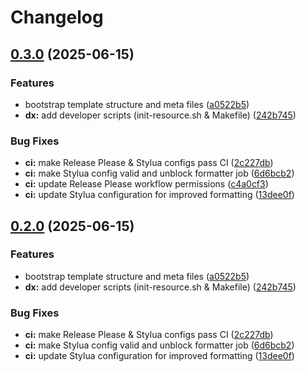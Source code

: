 # Changelog

## [0.3.0](https://github.com/Mlcastor/esx_resource_template/compare/v0.2.0...v0.3.0) (2025-06-15)


### Features

* bootstrap template structure and meta files ([a0522b5](https://github.com/Mlcastor/esx_resource_template/commit/a0522b5c8e8a225acd83412d0e9f42c4bf92b1aa))
* **dx:** add developer scripts (init-resource.sh & Makefile) ([242b745](https://github.com/Mlcastor/esx_resource_template/commit/242b745dc1af224e5717bf0f711b4660cbdeada9))


### Bug Fixes

* **ci:** make Release Please & Stylua configs pass CI ([2c227db](https://github.com/Mlcastor/esx_resource_template/commit/2c227db540d0c74f80a071acbda6f28c918c5655))
* **ci:** make Stylua config valid and unblock formatter job ([6d6bcb2](https://github.com/Mlcastor/esx_resource_template/commit/6d6bcb20d054a3ce15f020b0a2187721ba1673b3))
* **ci:** update Release Please workflow permissions ([c4a0cf3](https://github.com/Mlcastor/esx_resource_template/commit/c4a0cf35cac462ad2eb8f33ed59e90a28bdd6b72))
* **ci:** update Stylua configuration for improved formatting ([13dee0f](https://github.com/Mlcastor/esx_resource_template/commit/13dee0f8a657e22e85a04bccc1e4b8f7916c3c74))

## [0.2.0](https://github.com/Mlcastor/esx_resource_template/compare/v0.1.0...v0.2.0) (2025-06-15)


### Features

* bootstrap template structure and meta files ([a0522b5](https://github.com/Mlcastor/esx_resource_template/commit/a0522b5c8e8a225acd83412d0e9f42c4bf92b1aa))
* **dx:** add developer scripts (init-resource.sh & Makefile) ([242b745](https://github.com/Mlcastor/esx_resource_template/commit/242b745dc1af224e5717bf0f711b4660cbdeada9))


### Bug Fixes

* **ci:** make Release Please & Stylua configs pass CI ([2c227db](https://github.com/Mlcastor/esx_resource_template/commit/2c227db540d0c74f80a071acbda6f28c918c5655))
* **ci:** make Stylua config valid and unblock formatter job ([6d6bcb2](https://github.com/Mlcastor/esx_resource_template/commit/6d6bcb20d054a3ce15f020b0a2187721ba1673b3))
* **ci:** update Stylua configuration for improved formatting ([13dee0f](https://github.com/Mlcastor/esx_resource_template/commit/13dee0f8a657e22e85a04bccc1e4b8f7916c3c74))
